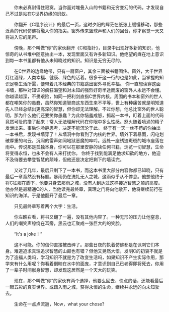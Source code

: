 &emsp;&emsp;你未必真耐得住寂寞。当你面对堆叠入山的书籍和无穷变幻的代码，才发现自己不过是站在C世界边缘的蚂蚁。
  
  &emsp;&emsp;你翻开《C程序设计》的最后一页，这时夕阳的辉茫在纸张上缓慢移动，那些泛黄的代码仿佛将融入你的指尖。窗外传来篮球声和人们的回音，你才察觉一天又将进入它的尾声。
  
  &emsp;&emsp;傍晚，那个叫做“你”的家伙翻开《C和指针》，目录中出现好多新的知识，他惊奇的从书堆中随意抽出一本，发现里面又有许多新知识。他绝望的瘫在地上意识到每一本书里都有他从未知晓过的知识。知识是无穷无尽的。
  
  &emsp;&emsp;在C世界的边缘地带，只有一扇窗户，其余三面被书籍围住。窗外，大千世界灯红酒绿，人类幸福、健康、绿色的活着。很多干这一行的也是如此，当掌握的知识足够生活所需，便带着几本经典的书籍跳出窗外寻觅幸福。 你一直想读穿这面书墙，那种对知识的疯狂渴望和对未知的强烈好奇半途而废的窗外人永远不会懂。你越读越深，不畏艰险，如同一把利剑直指C世界内核。周围的书本和窗外的世人都在嘲笑你的愚蠢，虽然你知道智商这东西生来不平等，世上有种痛苦就是明知道先人已经总结出更高深的智慧，但你却无法理解。不过你想，他总比窗外的世人聪明，那为什么他们还要笑你愚蠢？为此你恼羞成怒，抓起一本书，盯着上面的代码竟然可耻的撸了起来！常人无法理解代码在你眼中多么性感。怒火随着喷涌的精子发泄出来。事后你冷静思考，决定不能沉沦于此。 终于有一天一丝不苟的你抽出一本书后，发现书墙穿了！从墙洞中你看到了内核的世界。墙外下着暴雨，闪电划破厚重的乌云，沉闷的雷声如同地狱恶魔的呻吟。远处一座锈迹斑斑的城市座落在雨中。传说那是孤独本身，你可以在那里安静的读任何书籍，浏览一切智慧，生命将变得永恒，也永不会有人来打扰你。 你终于找到能满足他求知欲的地方，他迫不及待要去攀登智慧的颠峰，但他还是决定把剩下的墙读完。
  
  &emsp;&emsp;又过了几年，最后只剩下了一本书，而这本书里大部分内容你都已知晓，只有最后一章竟然没有标题。暴雨仍在洗礼无人之城，这雨似乎从不停息。他想他终于将C征服在脚下，他要只身去那雨之城，没有人到达过这样接近智慧之颠的高度。他亦然是最精通C的人，当他读完最终章，真理之门将向他敞开，他将继续前行在知识的海洋。于是他翻开了最后一章。
  
  &emsp;&emsp;只见最终章写着两个大字：生活。
  
  &emsp;&emsp;你左瞧右看，将书又翻了一遍，没有其他内容了。一种无形的压力让他窒息，人们的嘲笑声缭绕在耳旁，黑云也汇聚成一张巨大的的笑脸。
  
  &emsp;&emsp;“It's a joke！”  
  
  &emsp;&emsp;这不可能。你的信仰直接被击碎了。那些日夜的执着仿佛都是在讽刺它们本身。难道追求真理追求智慧的山颠也有错？但他又晃然大悟，发明C的初衷不就是为了造福人类吗，学习知识不就是为了改变生活吗，如果知识不产生实际作用，那学来有什么用呢？你看着倒映在水中的面庞，才意识到自己已老得即将死去，你用了一辈子时间献身智慧，却发现这居然是一个天大的玩笑。
  
  &emsp;&emsp;现在，那个叫做“你”的家伙有两个选择，他要么回去，快点的话，还能看最后一眼五彩的真实世界。或踏入雨之城，获得永恒的生命，继续并永远的向未知驶去。
  
  &emsp;&emsp;生命在一点点流逝，Now，what your chose?